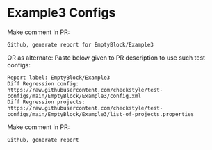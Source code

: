 # Example3 Configs
Make comment in PR:
```
Github, generate report for EmptyBlock/Example3
```
OR as alternate:
Paste below given to PR description to use such test configs:
```
Report label: EmptyBlock/Example3
Diff Regression config: https://raw.githubusercontent.com/checkstyle/test-configs/main/EmptyBlock/Example3/config.xml
Diff Regression projects: https://raw.githubusercontent.com/checkstyle/test-configs/main/EmptyBlock/Example3/list-of-projects.properties
```
Make comment in PR:
```
Github, generate report
```
